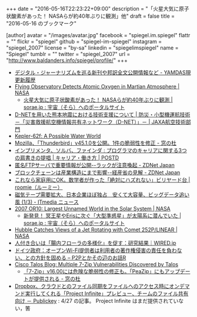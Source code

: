 +++
date = "2016-05-16T22:23:22+09:00"
description = "「火星大気に原子状酸素があった！ NASAらが約40年ぶりに観測」他"
draft = false
title = "2016-05-16 のブックマーク"

[author]
  avatar = "/images/avatar.jpg"
  facebook = "spiegel.im.spiegel"
  flattr = ""
  flickr = "spiegel"
  github = "spiegel-im-spiegel"
  instagram = "spiegel_2007"
  license = "by-sa"
  linkedin = "spiegelimspiegel"
  name = "Spiegel"
  tumblr = ""
  twitter = "spiegel_2007"
  url = "http://www.baldanders.info/spiegel/profile/"
+++

- [デジタル・ジャーナリズムを巡る新刊や邦訳全文公開情報など - YAMDAS現更新履歴](http://d.hatena.ne.jp/yomoyomo/20160515/digitaljournalism)
- [Flying Observatory Detects Atomic Oxygen in Martian Atmosphere | NASA](http://www.nasa.gov/feature/ames/sofia/flying-observatory-detects-atomic-oxygen-in-martian-atmosphere)
    - [火星大気に原子状酸素があった！ NASAらが約40年ぶりに観測 | sorae.jp : 宇宙（そら）へのポータルサイト](http://sorae.jp/030201/2016_05_12_nasa.html)
- [D-NETを用いた熊本地震における技術支援について | 防災・小型機運航技術－「災害救援航空機情報共有ネットワーク（D-NET）」－ | JAXA航空技術部門](http://www.aero.jaxa.jp/research/star/dreams/dnet/news160516.html)
- [Kepler-62f: A Possible Water World](http://www.space.com/24142-kepler-62f.html)
- [Mozilla、「Thunderbird」v45.1.0を公開。1件の脆弱性を修正 - 窓の杜](http://www.forest.impress.co.jp/docs/news/20160516_757516.html)
- [インプリメンタ、ソルバ、ファインダ : プログラマのキャリアに関する3つの肩書きの提唱 | キャリア・働き方 | POSTD](http://postd.cc/implementers-solvers-and-finders/)
- [匿名FTPサーバで重要情報が公開--ラックが注意喚起 - ZDNet Japan](http://japan.zdnet.com/article/35082633/)
- [ブロックチェーンは産業構造にまで影響--経産省の見解 - ZDNet Japan](http://japan.zdnet.com/article/35082424/)
- [これなら家庭用にOK。数学者が作った「絶対にハズれない」ビリヤード台 | roomie（ルーミー）](http://www.roomie.jp/2016/05/334544/)
- [磁気テープ需要拡大、日本企業ほぼ独占　安くて大容量、ビッグデータ追い風 (1/3) - ITmedia ニュース](http://www.itmedia.co.jp/news/articles/1605/09/news057.html)
- [2007 OR10: Largest Unnamed World in the Solar System | NASA](http://www.nasa.gov/feature/ames/kepler/2007-or10-largest-unnamed-world-in-the-solar-system)
    - [新発見！ 冥王星やErisに次ぐ「大型準惑星」が太陽系に潜んでいた | sorae.jp : 宇宙（そら）へのポータルサイト](http://sorae.jp/10/2016_05_13_dwarfplanet.html)
- [Hubble Catches Views of a Jet Rotating with Comet 252P/LINEAR | NASA](https://www.nasa.gov/feature/goddard/2016/hubble-catches-views-of-a-jet-rotating-with-comet-252plinear)
- [人付き合いは「腸内フローラの多様化」を促す：研究結果｜WIRED.jp](http://wired.jp/2016/05/15/intestinal-flora-diversity/)
- [ドイツ政府：オープンWi-Fi提供者は利用者の著作権侵害の責任を負わない、との方針を固める – P2Pとかその辺のお話R](http://p2ptk.org/copyright/316)
- [Cisco Talos Blog: Multiple 7-Zip Vulnerabilities Discovered by Talos](http://blog.talosintel.com/2016/05/multiple-7-zip-vulnerabilities.html)
    - [「7-Zip」v16.00には危険な脆弱性の修正も。「PeaZip」にもアップデートが提供される - 窓の杜](http://www.forest.impress.co.jp/docs/news/20160513_757356.html)
- [Dropbox、クラウドとのファイル同期をファイルへのアクセス時にオンデマンド実行してくれる「Project Infinite」プレビュー、チームのファイル共有向け － Publickey](http://www.publickey1.jp/blog/16/dropboxproject_infinite.html) : 4/27 の記事。 Project Infinite はまだ提供されていない，筈
